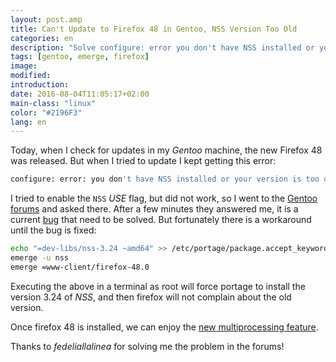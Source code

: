 ```yaml
---
layout: post.amp
title: Can't Update to Firefox 48 in Gentoo, NSS Version Too Old
categories: en
description: "Solve configure: error you don't have NSS installed or your version is too old"
tags: [gentoo, emerge, firefox]
image:
modified:
introduction:
date: 2016-08-04T11:05:17+02:00
main-class: "linux"
color: "#2196F3"
lang: en
---
```



Today, when I check for updates in my _Gentoo_ machine, the new Firefox 48 was released. But when I tried to update I kept getting this error:

```bash
configure: error: you don't have NSS installed or your version is too old
```

<!--ad-->

I tried to enable the `NSS` _USE_ flag, but did not work, so I went to the [Gentoo forums](https://forums.gentoo.org/viewtopic-p-7951120.html#7951120 "Can't update to firefox 48") and asked there. After a few minutes they answered me, it is a current [bug](https://bugs.gentoo.org/show_bug.cgi?id=590424) that need to be solved. But fortunately there is a workaround until the bug is fixed:

```bash
echo "=dev-libs/nss-3.24 ~amd64" >> /etc/portage/package.accept_keywords 
emerge -u nss 
emerge =www-client/firefox-48.0
```

Executing the above in a terminal as root will force portage to install the version 3.24 of _NSS_, and then firefox will not complain about the old version.

Once firefox 48 is installed, we can enjoy the [new multiprocessing feature](http://arstechnica.com/information-technology/2016/08/firefox-48-ships-bringing-rust-mainstream-and-multiprocess-for-some/ "Firefox 48 ships, bringing Rust mainstream and multiprocess for some").

Thanks to _fedeliallalinea_ for solving me the problem in the forums!




